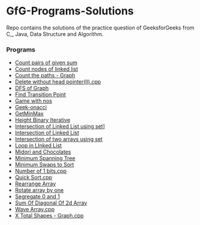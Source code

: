 # GfG-Programs-Solutions
Repo contains the solutions of the practice question of GeeksforGeeks from C_, Java, Data Structure and Algorithm.

### Programs
- [Count pairs of given sum](Count_pairs_of_given_sum.cpp)
- [Count nodes of linked list](Count_nodes_of_linked_list.cpp)
- [Count the paths - Graph](Count_the_paths.cpp)
- [Delete without head pointer(ll).cpp](Delete_without_head_pointer(ll).cpp)
- [DFS of Graph](DFS_of_Graph.cpp)
- [Find Transition Point](Find_Transition_Point.cpp)
- [Game with nos](game_with_nos.cpp)
- [Geek-onacci](Geek-onacci.cpp)
- [GetMinMax](getminmax.cpp)
- [Height Binary Iterative](Height_Binary_Iterative.cpp)
- [Intersection of Linked List using set](Intersection_of_Linked_List_using_set.cpp)]
- [Intersection of Linked List](Intersection_of_Linked_List.cpp)
- [Intersection of two arrays using set](Intersection_of_two_arrays_using_set.cpp)
- [Loop in LInked List](Loop_in_Linked_List.cpp)
- [Midori and Chocolates](Midori_and_Chocolates.cpp)
- [Minimum Spanning Tree](Minimum_Spanning_Tree.cpp)
- [Minimum Swaps to Sort](Minimum_Swaps_to_Sort.cpp)
- [Number of 1 bits.cpp](Number_of_1_bits.cpp)
- [Quick Sort.cpp](Quick_Sort.cpp)
- [Rearrange Array](Rearrange_Array.cpp)
- [Rotate array by one](Rotate_array_by_one.c)
- [Segregate 0 and 1](Segregate_0_1.cpp)
- [Sum Of Diagonal Of 2d Array](SumOfDiagonalOf2dArray.java)
- [Wave Array.cpp](Wave_Array.cpp)
- [X Total Shapes - Graph.cpp](X_Total_Shapes.cpp)





